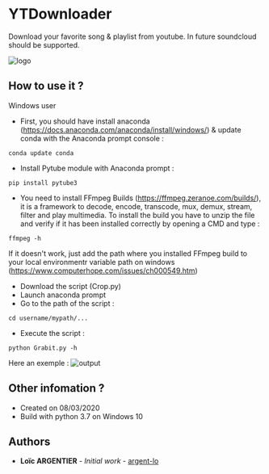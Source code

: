 # YTDownloader

Download your favorite song & playlist from youtube. In future soundcloud should be supported.

![logo](https://i.imgur.com/4ZCyjGS.png)

## How to use it ?
Windows user
+ First, you should have install anaconda (https://docs.anaconda.com/anaconda/install/windows/) & update conda with the Anaconda prompt console :
```
conda update conda
```
+ Install Pytube module with Anaconda prompt :
```
pip install pytube3
```
+ You need to install FFmpeg Builds (https://ffmpeg.zeranoe.com/builds/), it is a framework to decode, encode, transcode, mux, demux, stream, filter and play multimedia. To install the build you have to unzip the file and verify if it has been installed correctly by opening a CMD and type :
```
ffmpeg -h
```
If it doesn't work, just add the path where you installed FFmpeg build to your local environmentr variable path on windows (https://www.computerhope.com/issues/ch000549.htm)
+ Download the script (Crop.py)
+ Launch anaconda prompt
+ Go to the path of the script :

```
cd username/mypath/...
```
+ Execute the script :

```
python Grabit.py -h
```
Here an exemple : 
![output](https://i.imgur.com/L2AwWIV.png)

## Other infomation ?
+ Created on 08/03/2020
+ Build with python 3.7 on Windows 10

## Authors

* **Loïc ARGENTIER** - *Initial work* - [argent-lo](https://github.com/argent-lo)
